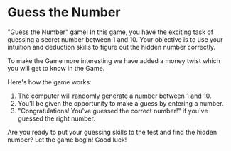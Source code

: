 # Guess the Number
 "Guess the Number" game! In this game, you have the exciting task of guessing a secret number between 1 and 10. Your objective is to use your intuition and deduction skills to figure out the hidden number correctly.

 To make the Game more interesting we have added a money twist which you will get to know in the Game.

Here's how the game works:

1. The computer will randomly generate a number between 1 and 10.
2. You'll be given the opportunity to make a guess by entering a number.
3. "Congratulations! You've guessed the correct number!" if you've guessed the right number.


Are you ready to put your guessing skills to the test and find the hidden number? Let the game begin! Good luck!
